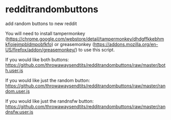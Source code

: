 # redditrandombuttons
add random buttons to new reddit

You will need to install tampermonkey (https://chrome.google.com/webstore/detail/tampermonkey/dhdgffkkebhmkfjojejmpbldmpobfkfo) or greasemonkey (https://addons.mozilla.org/en-US/firefox/addon/greasemonkey/) to use this script.

If you would like both buttons:
https://github.com/throwawaysendtits/redditrandombuttons/raw/master/both.user.js

If you would like just the random button:
https://github.com/throwawaysendtits/redditrandombuttons/raw/master/random.user.js

If you would like just the randnsfw button:
https://github.com/throwawaysendtits/redditrandombuttons/raw/master/randnsfw.user.js

